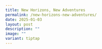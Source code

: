 ```yaml
---
title: New Horizons, New Adventures
permalink: /new-horizons-new-adventures/
date: 2025-01-03
layout: post
description: ""
image: ""
variant: tiptap
---
```

